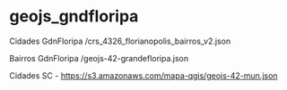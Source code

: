 # geojs_gndfloripa

Cidades GdnFloripa /crs_4326_florianopolis_bairros_v2.json

Bairros GdnFloripa /geojs-42-grandefloripa.json

Cidades SC - https://s3.amazonaws.com/mapa-qgis/geojs-42-mun.json
